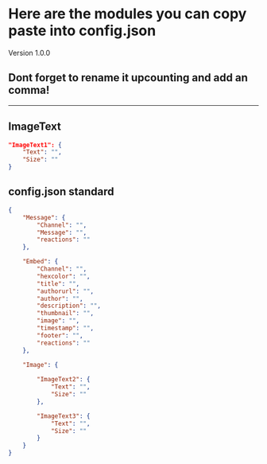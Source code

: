 # Here are the modules you can copy paste into config.json

Version 1.0.0

## Dont forget to rename it upcounting and add an comma!
***

## ImageText

```json
"ImageText1": {
    "Text": "",
    "Size": ""
}
```

## config.json standard

```json
{
    "Message": {
        "Channel": "",
        "Message": "",
        "reactions": ""
    },

    "Embed": {
        "Channel": "",
        "hexcolor": "",
        "title": "",
        "authorurl": "",
        "author": "",
        "description": "",
        "thumbnail": "",
        "image": "",
        "timestamp": "",
        "footer": "",
        "reactions": ""
    },
    
    "Image": {

        "ImageText2": {
            "Text": "",
            "Size": ""
        },

        "ImageText3": {
            "Text": "",
            "Size": ""
        }
    }
}
```
